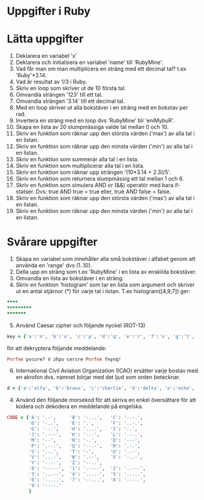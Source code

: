 # Uppgifter i Ruby

# Lätta uppgifter

1. Deklarera en variabel 'x'
2. Deklarera och initialisera en variabel 'name' till 'RubyMine'.
3. Vad får man om man multiplicera en sträng med ett decimal tal?
     t.ex 'Ruby'*3.14.
4. Vad är resultat av 1/3 i Ruby.
5. Skriv en loop som skriver ut de 10 första tal.
6. Omvandla strängen '123' till ett tal.
7. Omvandla strängen '3.14' till ett decimal tal.
8. Med en loop skriver ut alla bokstäver i en sträng med en bokstav per rad.
9. Invertera en sträng med en loop dvs 'RubyMine' bli 'eniMybuR'.
10. Skapa en lista av 20 slumpmässiga valde tal mellan 0 och 10.
11. Skriv en funktion som räknar upp den största värden ('max') av alla tal i en listan.
12. Skriv en funktion som räknar upp den minsta värden ('min') av alla tal i en listan.
13. Skriv en funktion som summerar alla tal i en lista.
14. Skriv en funktion som multiplicerar alla tal i en lista.
15. Skriv en funktion som räknar upp strängen '(10*3.14 + 2.3)/5'.
16. Skriv en funktion som returnera slumpmässig ett tal mellan 1 och 6.
17. Skriv en funktion som simulera AND or (&&) operatör med bara if-statser. 
     Dvs: true AND true  = true eller, true AND false = false.
18. Skriv en funktion som räknar upp den största värden ('max') av alla tal i en listan.
19. Skriv en funktion som räknar upp den minsta värden ('min') av alla tal i en listan.


# Svårare uppgifter

1. Skapa en variabel som innehåller alla små bokstäver i alfabet genom att använda en 'range' dvs (1..10).
2. Della upp en sträng som t.ex 'RubyMine' i en lista av enskilda bokstäver.
3. Omvandla en lista av bokstäver i en sträng.
4. Skriv en funktion 'histogram' som tar en lista som argument och skriver ut en antal stjärnor (\*) för varje tal i listan. T.ex histogram([4,9,7]) ger:
```Ruby
****
*********
*******
```
5. Använd Caesar cipher och följande nyckel (ROT-13)
```Ruby
key = {'a':'n', 'b':'o', 'c':'p', 'd':'q', 'e':'r', 'f':'s', 'g':'t', 'h':'u', 'i':'v', 'j':'w', 'k':'x', 'l':'y', 'm':'z', 'n':'a', 'o':'b', 'p':'c', 'q':'d', 'r':'e', 's':'f', 't':'g', 'u':'h', 'v':'i', 'w':'j', 'x':'k','y':'l', 'z':'m', 'A':'N', 'B':'O', 'C':'P', 'D':'Q', 'E':'R', 'F':'S', 'G':'T', 'H':'U', 'I':'V', 'J':'W', 'K':'X', 'L':'Y', 'M':'Z', 'N':'A', 'O':'B', 'P':'C', 'Q':'D', 'R':'E', 'S':'F', 'T':'G', 'U':'H', 'V':'I', 'W':'J', 'X':'K', 'Y':'L', 'Z':'M'}
```
för att dekryptera följande meddelande:
```Ruby
Pnrfne pvcure? V zhpu cersre Pnrfne fnynq!
```
6. International Civil Aviation Organization (ICAO) ersätter varje bostav med en akrofon dvs. namnet börjar med det ljud som orden betecknar.

```Ruby
d = {'a':'alfa', 'b':'bravo', 'c':'charlie', 'd':'delta', 'e':'echo', 'f':'foxtrot','g':'golf', 'h':'hotel', 'i':'india', 'j':'juliett', 'k':'kilo', 'l':'lima','m':'mike', 'n':'november', 'o':'oscar', 'p':'papa', 'q':'quebec', 'r':'romeo','s':'sierra', 't':'tango', 'u':'uniform', 'v':'victor', 'w':'whiskey', 'x':'x-ray', 'y':'yankee', 'z':'zulu'}
```


4. Använd den följande morsekod för att skriva en enkel översättare för att kodera och dekodera en meddelande på engelska.
```Ruby
CODE = {'A': '.-',     'B': '-...',   'C': '-.-.', 
        'D': '-..',    'E': '.',      'F': '..-.',
        'G': '--.',    'H': '....',   'I': '..',
        'J': '.---',   'K': '-.-',    'L': '.-..',
        'M': '--',     'N': '-.',     'O': '---',
        'P': '.--.',   'Q': '--.-',   'R': '.-.',
     	'S': '...',    'T': '-',      'U': '..-',
        'V': '...-',   'W': '.--',    'X': '-..-',
        'Y': '-.--',   'Z': '--..',
        '0': '-----',  '1': '.----',  '2': '..---',
        '3': '...--',  '4': '....-',  '5': '.....',
        '6': '-....',  '7': '--...',  '8': '---..',
        '9': '----.' 
        }
```


